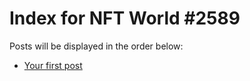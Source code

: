 # Index for NFT World #2589
Posts will be displayed in the order below:

- [Your first post](./001-first.md)

